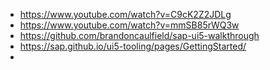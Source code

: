 - https://www.youtube.com/watch?v=C9cK2Z2JDLg
- https://www.youtube.com/watch?v=mmSB85rWQ3w
- https://github.com/brandoncaulfield/sap-ui5-walkthrough
- https://sap.github.io/ui5-tooling/pages/GettingStarted/
- 
